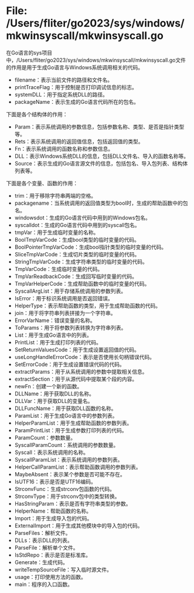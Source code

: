 # File: /Users/fliter/go2023/sys/windows/mkwinsyscall/mkwinsyscall.go

在Go语言的sys项目中，/Users/fliter/go2023/sys/windows/mkwinsyscall/mkwinsyscall.go文件的作用是用于生成Go语言与Windows系统调用相关的代码。

- filename：表示当前文件的路径和文件名。
- printTraceFlag：用于控制是否打印调试信息的标志。
- systemDLL：用于指定系统DLL的路径。
- packageName：表示生成的Go语言代码所在的包名。

下面是各个结构体的作用：
- Param：表示系统调用的参数信息，包括参数名称、类型、是否是指针类型等。
- Rets：表示系统调用的返回值信息，包括返回值的类型。
- Fn：表示系统调用的函数名称和参数信息。
- DLL：表示Windows系统DLL的信息，包括DLL文件名、导入的函数名称等。
- Source：表示生成的Go语言源文件的信息，包括包名、导入包列表、结构体列表等。

下面是各个变量、函数的作用：
- trim：用于移除字符串两端的空格。
- packagename：当系统调用的返回值类型为bool时，生成的帮助函数中的包名。
- windowsdot：生成的Go语言代码中用到的Windows包名。
- syscalldot：生成的Go语言代码中用到的syscall包名。
- tmpVar：用于生成临时变量的名称。
- BoolTmpVarCode：生成bool类型的临时变量的代码。
- BoolPointerTmpVarCode：生成bool指针类型的临时变量的代码。
- SliceTmpVarCode：生成切片类型的临时变量的代码。
- StringTmpVarCode：生成字符串类型的临时变量的代码。
- TmpVarCode：生成临时变量的代码。
- TmpVarReadbackCode：生成回写临时变量的代码。
- TmpVarHelperCode：生成帮助函数中的临时变量的代码。
- SyscallArgList：用于存储系统调用的参数列表。
- IsError：用于标识系统调用是否返回错误。
- HelperType：表示帮助函数的类型，用于生成帮助函数的代码。
- join：用于将字符串列表拼接为一个字符串。
- ErrorVarName：错误变量的名称。
- ToParams：用于将参数列表转换为字符串列表。
- List：用于生成Go语言中的列表。
- PrintList：用于生成打印列表的代码。
- SetReturnValuesCode：用于生成设置返回值的代码。
- useLongHandleErrorCode：表示是否使用长句柄错误代码。
- SetErrorCode：用于生成设置错误代码的代码。
- extractParams：用于从系统调用的参数中提取相关信息。
- extractSection：用于从源代码中提取某个段的内容。
- newFn：创建一个新的函数。
- DLLName：用于获取DLL的名称。
- DLLVar：用于获取DLL的变量名。
- DLLFuncName：用于获取DLL函数的名称。
- ParamList：用于生成Go语言中的参数列表。
- HelperParamList：用于生成帮助函数的参数列表。
- ParamPrintList：用于生成参数打印列表的代码。
- ParamCount：参数数量。
- SyscallParamCount：系统调用的参数数量。
- Syscall：表示系统调用的名称。
- SyscallParamList：表示系统调用的参数列表。
- HelperCallParamList：表示帮助函数调用的参数列表。
- MaybeAbsent：表示某个参数是否可能不存在。
- IsUTF16：表示是否是UTF16编码。
- StrconvFunc：生成strconv包函数的代码。
- StrconvType：用于strconv包中的类型转换。
- HasStringParam：表示是否有字符串类型的参数。
- HelperName：帮助函数的名称。
- Import：用于生成导入包的代码。
- ExternalImport：用于生成其他模块中的导入包的代码。
- ParseFiles：解析文件。
- DLLs：表示DLL的列表。
- ParseFile：解析单个文件。
- IsStdRepo：表示是否是标准库。
- Generate：生成代码。
- writeTempSourceFile：写入临时源文件。
- usage：打印使用方法的函数。
- main：程序的入口函数。

